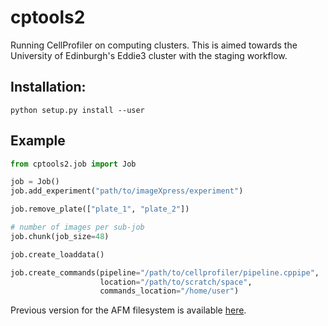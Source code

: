 # cptools2

Running CellProfiler on computing clusters. This is aimed towards the University of Edinburgh's Eddie3 cluster with the staging workflow.

## Installation:
`python setup.py install --user`

## Example
```python
from cptools2.job import Job

job = Job()
job.add_experiment("path/to/imageXpress/experiment")

job.remove_plate(["plate_1", "plate_2"])

# number of images per sub-job
job.chunk(job_size=48)

job.create_loaddata()

job.create_commands(pipeline="/path/to/cellprofiler/pipeline.cppipe",
                    location="/path/to/scratch/space",
                    commands_location="/home/user")
```

Previous version for the AFM filesystem is available [here](https://github.com/swarchal/CP_tools).


